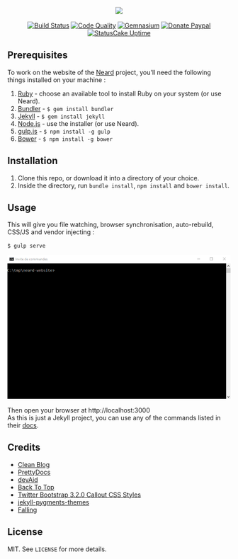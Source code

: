 <p align="center"><a href="http://neard.io" target="_blank"><img width="100"src="http://neard.io/img/logo.png"></a></p>

<p align="center">
  <a href="https://travis-ci.org/crazy-max/neard-website"><img src="https://img.shields.io/travis/crazy-max/neard-website/master.svg?style=flat-square" alt="Build Status"></a>
  <a href="https://www.codacy.com/app/crazy-max/neard-website"><img src="https://img.shields.io/codacy/grade/1c78d2c0aa814fd685b60868192d8d81.svg?style=flat-square" alt="Code Quality"></a>
  <a href="https://gemnasium.com/github.com/crazy-max/neard-website"><img src="https://img.shields.io/gemnasium/crazy-max/neard-website.svg?style=flat-square" alt="Gemnasium"></a>
  <a href="https://www.paypal.me/crazyws"><img src="https://img.shields.io/badge/donate-paypal-blue.svg?style=flat-square" alt="Donate Paypal"></a>
  <a href="http://neard.io"><img src="https://app.statuscake.com/button/index.php?Track=mZ96VTLi6T&Days=1&Design=3" alt="StatusCake Uptime"></a>
</p>

## Prerequisites

To work on the website of the [Neard](https://github.com/crazy-max/neard) project, you'll need the following things installed on your machine :

1. [Ruby](https://www.ruby-lang.org/en/documentation/installation/) - choose an available tool to install Ruby on your system (or use Neard).
2. [Bundler](https://bundler.io/) - `$ gem install bundler`
3. [Jekyll](http://jekyllrb.com/) - `$ gem install jekyll`
4. [Node.js](http://nodejs.org) - use the installer (or use Neard).
5. [gulp.js](https://github.com/gulpjs/gulp) - `$ npm install -g gulp`
6. [Bower](https://github.com/bower/bower) - `$ npm install -g bower`

## Installation

1. Clone this repo, or download it into a directory of your choice.
2. Inside the directory, run `bundle install`, `npm install` and `bower install`.

## Usage

This will give you file watching, browser synchronisation, auto-rebuild, CSS/JS and vendor injecting :

```shell
$ gulp serve
```

![](src/img/gulp-serve.gif)

Then open your browser at http://localhost:3000<br />
As this is just a Jekyll project, you can use any of the commands listed in their [docs](http://jekyllrb.com/docs/usage/).

## Credits

* [Clean Blog](https://startbootstrap.com/template-overviews/clean-blog/)
* [PrettyDocs](http://themes.3rdwavemedia.com/website-templates/prettydocs-free-bootstrap-theme-developers-and-startups/)
* [devAid](http://themes.3rdwavemedia.com/website-templates/devaid-free-bootstrap-theme-developers/)
* [Back To Top](https://codyhouse.co/gem/back-to-top/)
* [Twitter Bootstrap 3.2.0 Callout CSS Styles](http://cpratt.co/twitter-bootstrap-callout-css-styles/)
* [jekyll-pygments-themes](https://github.com/jwarby/jekyll-pygments-themes)
* [Falling](https://pixabay.com/en/falling-tripping-down-stairs-99175/)

## License

MIT. See `LICENSE` for more details.